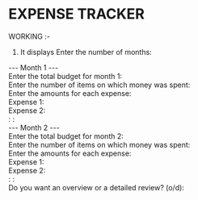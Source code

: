 # EXPENSE TRACKER
 
WORKING :-

1) It displays 
Enter the number of months: <br>

--- Month 1 ---<br>
Enter the total budget for month 1: <br>
Enter the number of items on which money was spent: <br>
Enter the amounts for each expense: <br>
Expense 1: <br>
Expense 2: <br>
:
: 
<br>
--- Month 2 --- <br>
Enter the total budget for month 2: <br>
Enter the number of items on which money was spent: <br>
Enter the amounts for each expense: <br>
Expense 1: <br>
Expense 2: <br>
:
:
<br>
Do you want an overview or a detailed review? (o/d):
<br>
